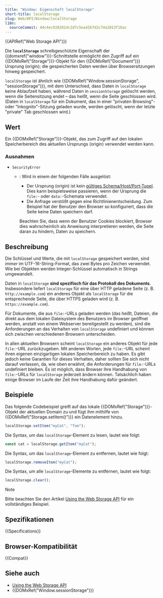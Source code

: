 ```yaml
---
title: "Window: Eigenschaft localStorage"
short-title: localStorage
slug: Web/API/Window/localStorage
l10n:
  sourceCommit: 44c4ec928281dc2d7c5ea42b7d2c74a2013f16ac
---
```


{{APIRef("Web Storage API")}}

Die **`localStorage`** schreibgeschützte Eigenschaft der {{domxref("window")}}-Schnittstelle ermöglicht den Zugriff auf ein {{DOMxRef("Storage")}}-Objekt für den {{DOMxRef("Document")}} Ursprung (origin); die gespeicherten Daten werden über Browsersitzungen hinweg gespeichert.

`localStorage` ist ähnlich wie {{DOMxRef("Window.sessionStorage", "sessionStorage")}}, mit dem Unterschied, dass Daten in `localStorage` keine Ablaufzeit haben, während Daten in `sessionStorage` gelöscht werden, wenn die Seitensitzung endet – das heißt, wenn die Seite geschlossen wird. (Daten in `localStorage` für ein Dokument, das in einer "privaten Browsing"- oder "Inkognito"-Sitzung geladen wurde, werden gelöscht, wenn der letzte "private" Tab geschlossen wird.)

## Wert

Ein {{DOMxRef("Storage")}}-Objekt, das zum Zugriff auf den lokalen Speicherbereich des aktuellen Ursprungs (origin) verwendet werden kann.

### Ausnahmen

- `SecurityError`

  - : Wird in einem der folgenden Fälle ausgelöst:

    - Der Ursprung (origin) ist kein [gültiges Schema/Host/Port-Tupel](/de/docs/Web/Security/Same-origin_policy#definition_of_an_origin). Dies kann beispielsweise passieren, wenn der Ursprung die `file:`- oder `data:`-Schemata verwendet.
    - Die Anfrage verstößt gegen eine Richtlinienentscheidung. Zum Beispiel hat der Benutzer den Browser so konfiguriert, dass die Seite keine Daten speichern darf.

    Beachten Sie, dass wenn der Benutzer Cookies blockiert, Browser dies wahrscheinlich als Anweisung interpretieren werden, die Seite daran zu hindern, Daten zu speichern.

## Beschreibung

Die Schlüssel und Werte, die mit `localStorage` gespeichert werden, sind _immer_ im UTF-16-String-Format, das zwei Bytes pro Zeichen verwendet. Wie bei Objekten werden Integer-Schlüssel automatisch in Strings umgewandelt.

Daten in `localStorage` **sind spezifisch für das Protokoll des Dokuments**. Insbesondere liefert `localStorage` für eine über HTTP geladene Seite (z. B. `http://example.com`) ein anderes Objekt als `localStorage` für die entsprechende Seite, die über HTTPS geladen wird (z. B. `https://example.com`).

Für Dokumente, die aus `file:`-URLs geladen werden (das heißt, Dateien, die direkt aus dem lokalen Dateisystem des Benutzers im Browser geöffnet werden, anstatt von einem Webserver bereitgestellt zu werden), sind die Anforderungen an das Verhalten von `localStorage` undefiniert und können sich zwischen verschiedenen Browsern unterscheiden.

In allen aktuellen Browsern scheint `localStorage` ein anderes Objekt für jede `file:`-URL zurückzugeben. Mit anderen Worten, jede `file:`-URL scheint ihren eigenen einzigartigen lokalen Speicherbereich zu haben. Es gibt jedoch keine Garantien für dieses Verhalten, daher sollten Sie sich nicht darauf verlassen, da, wie oben erwähnt, die Anforderungen für `file:`-URLs undefiniert bleiben. Es ist möglich, dass Browser ihre Handhabung von `file:`-URLs für `localStorage` jederzeit ändern können. Tatsächlich haben einige Browser im Laufe der Zeit ihre Handhabung dafür geändert.

## Beispiele

Das folgende Codebeispiel greift auf das lokale {{DOMxRef("Storage")}}-Objekt der aktuellen Domain zu und fügt ihm mithilfe von {{DOMxRef("Storage.setItem()")}} ein Datenelement hinzu.

```js
localStorage.setItem("myCat", "Tom");
```

Die Syntax, um das `localStorage`-Element zu lesen, lautet wie folgt:

```js
const cat = localStorage.getItem("myCat");
```

Die Syntax, um das `localStorage`-Element zu entfernen, lautet wie folgt:

```js
localStorage.removeItem("myCat");
```

Die Syntax, um alle `localStorage`-Elemente zu entfernen, lautet wie folgt:

```js
localStorage.clear();
```

> [!NOTE]
> Bitte beachten Sie den Artikel [Using the Web Storage API](/de/docs/Web/API/Web_Storage_API/Using_the_Web_Storage_API) für ein vollständiges Beispiel.

## Spezifikationen

{{Specifications}}

## Browser-Kompatibilität

{{Compat}}

## Siehe auch

- [Using the Web Storage API](/de/docs/Web/API/Web_Storage_API/Using_the_Web_Storage_API)
- {{DOMxRef("Window.sessionStorage")}}
